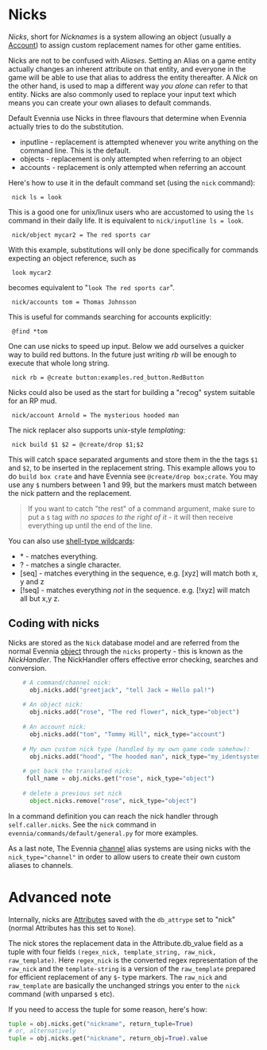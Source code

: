 # Nicks


*Nicks*, short for *Nicknames* is a system allowing an object (usually a [Account](Accounts)) to assign custom replacement names for other game entities. 

Nicks are not to be confused with *Aliases*. Setting an Alias on a game entity actually changes an inherent attribute on that entity, and everyone in the game will be able to use that alias to address the entity thereafter. A *Nick* on the other hand, is used to map a different way *you alone* can refer to that entity. Nicks are also commonly used to replace your input text which means you can create your own aliases to default commands. 

Default Evennia use Nicks in three flavours that determine when Evennia actually tries to do the substitution.

- inputline - replacement is attempted whenever you write anything on the command line. This is the default.
- objects - replacement is only attempted when referring to an object
- accounts - replacement is only attempted when referring an account

Here's how to use it in the default command set (using the `nick` command):

     nick ls = look

This is a good one for unix/linux users who are accustomed to using the `ls` command in their daily life. It is equivalent to `nick/inputline ls = look`.

     nick/object mycar2 = The red sports car 

With this example, substitutions will only be done specifically for commands expecting an object reference, such as

     look mycar2 

becomes equivalent to "`look The red sports car`".

     nick/accounts tom = Thomas Johnsson

This is useful for commands searching for accounts explicitly:

     @find *tom 

One can use nicks to speed up input. Below we add ourselves a quicker way to build red buttons. In the future just writing *rb* will be enough to execute that whole long string.  

     nick rb = @create button:examples.red_button.RedButton

Nicks could also be used as the start for building a "recog" system suitable for an RP mud. 

     nick/account Arnold = The mysterious hooded man

The nick replacer also supports unix-style *templating*:

     nick build $1 $2 = @create/drop $1;$2

This will catch space separated arguments and store them in the the tags `$1` and `$2`, to be inserted in the replacement string. This example allows you to do `build box crate` and have Evennia see `@create/drop box;crate`. You may use any `$` numbers between 1 and 99, but the markers must match between the nick pattern and the replacement.

> If you want to catch "the rest" of a command argument, make sure to put a `$` tag *with no spaces to the right of it* - it will then receive everything up until the end of the line.

You can also use [shell-type wildcards](http://www.linfo.org/wildcard.html):

- \* - matches everything.
- ? - matches a single character.
- [seq] - matches everything in the sequence, e.g. [xyz] will match both x, y and z
- [!seq] - matches everything *not* in the sequence. e.g. [!xyz] will match all but x,y z.





## Coding with nicks

Nicks are stored as the `Nick` database model and are referred from the normal Evennia [object](Objects) through the `nicks` property - this is known as the *NickHandler*. The NickHandler offers effective error checking, searches and conversion.

```python
    # A command/channel nick:
      obj.nicks.add("greetjack", "tell Jack = Hello pal!")
    
    # An object nick:  
      obj.nicks.add("rose", "The red flower", nick_type="object")
    
    # An account nick:
      obj.nicks.add("tom", "Tommy Hill", nick_type="account")
    
    # My own custom nick type (handled by my own game code somehow):
      obj.nicks.add("hood", "The hooded man", nick_type="my_identsystem")
    
    # get back the translated nick:
     full_name = obj.nicks.get("rose", nick_type="object")
    
    # delete a previous set nick
      object.nicks.remove("rose", nick_type="object")
```

In a command definition you can reach the nick handler through `self.caller.nicks`. See the `nick` command in `evennia/commands/default/general.py` for more examples.

As a last note, The Evennia [channel](Communications) alias systems are using nicks with the `nick_type="channel"` in order to allow users to create their own custom aliases to channels. 

# Advanced note

Internally, nicks are [Attributes](Attributes) saved with the `db_attrype` set to "nick" (normal Attributes has this set to `None`). 

The nick stores the replacement data in the Attribute.db_value field as a tuple with four fields `(regex_nick, template_string, raw_nick, raw_template)`. Here `regex_nick` is the converted regex representation of the `raw_nick` and the `template-string` is a version of the `raw_template` prepared for efficient replacement of any `$`- type markers. The `raw_nick` and `raw_template` are basically the unchanged strings you enter to the `nick` command (with unparsed `$` etc). 

If you need to access the tuple for some reason, here's how: 

```python
tuple = obj.nicks.get("nickname", return_tuple=True)
# or, alternatively
tuple = obj.nicks.get("nickname", return_obj=True).value
```